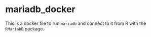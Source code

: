 # mariadb_docker

This is a docker file to run `mariadb` and connect to it from R with the `RMariaDB` package.